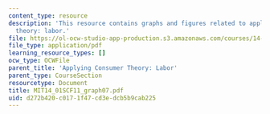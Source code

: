 ```yaml
---
content_type: resource
description: 'This resource contains graphs and figures related to applying consumer
  theory: labor.'
file: https://ol-ocw-studio-app-production.s3.amazonaws.com/courses/14-01sc-principles-of-microeconomics-fall-2011/d272b420c0171f47cd3edcb5b9cab225_MIT14_01SCF11_graph07.pdf
file_type: application/pdf
learning_resource_types: []
ocw_type: OCWFile
parent_title: 'Applying Consumer Theory: Labor'
parent_type: CourseSection
resourcetype: Document
title: MIT14_01SCF11_graph07.pdf
uid: d272b420-c017-1f47-cd3e-dcb5b9cab225
---
```

